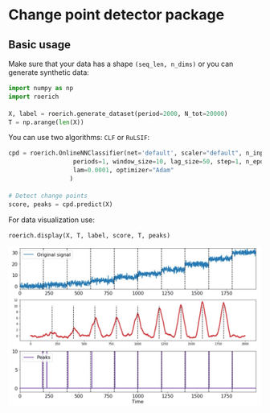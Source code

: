 # Change point detector package

## Basic usage 

Make sure that your data has a shape `(seq_len, n_dims)` or you can generate synthetic data:
```python
import numpy as np
import roerich
 
X, label = roerich.generate_dataset(period=2000, N_tot=20000)
T = np.arange(len(X))
```

You can use two algorithms: `CLF` or `RuLSIF`: 

```python
cpd = roerich.OnlineNNClassifier(net='default', scaler="default", n_inputs=X.shape[1], metric="KL_sym",
                  periods=1, window_size=10, lag_size=50, step=1, n_epochs=100, lr=0.01,
                  lam=0.0001, optimizer="Adam"
                 )

# Detect change points
score, peaks = cpd.predict(X)
```

For data visualization use: 
```python
roerich.display(X, T, label, score, T, peaks)
```
![](images/demo.png)